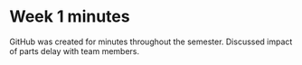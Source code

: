 # Week 1 minutes
GitHub was created for minutes throughout the semester.
Discussed impact of parts delay with team members.
